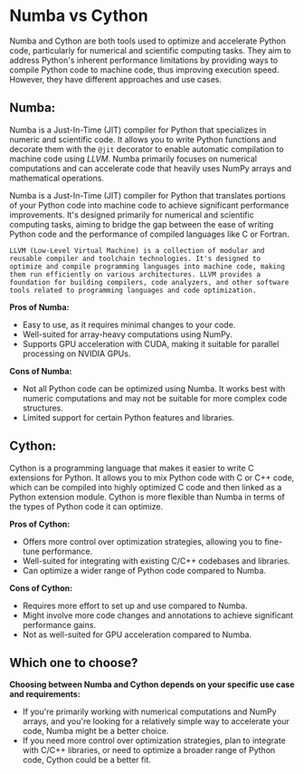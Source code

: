 # Numba vs Cython

Numba and Cython are both tools used to optimize and accelerate Python code, particularly for numerical and scientific computing tasks. They aim to address Python's inherent performance limitations by providing ways to compile Python code to machine code, thus improving execution speed. However, they have different approaches and use cases.

## Numba:

Numba is a Just-In-Time (JIT) compiler for Python that specializes in numeric and scientific code. It allows you to write Python functions and decorate them with the ```@jit``` decorator to enable automatic compilation to machine code using *LLVM*. Numba primarily focuses on numerical computations and can accelerate code that heavily uses NumPy arrays and mathematical operations.

Numba is a Just-In-Time (JIT) compiler for Python that translates portions of your Python code into machine code to achieve significant performance improvements. It's designed primarily for numerical and scientific computing tasks, aiming to bridge the gap between the ease of writing Python code and the performance of compiled languages like C or Fortran.

```
LLVM (Low-Level Virtual Machine) is a collection of modular and reusable compiler and toolchain technologies. It's designed to optimize and compile programming languages into machine code, making them run efficiently on various architectures. LLVM provides a foundation for building compilers, code analyzers, and other software tools related to programming languages and code optimization.
```

**Pros of Numba:**

- Easy to use, as it requires minimal changes to your code.
- Well-suited for array-heavy computations using NumPy.
- Supports GPU acceleration with CUDA, making it suitable for parallel processing on NVIDIA GPUs.

**Cons of Numba:**

- Not all Python code can be optimized using Numba. It works best with numeric computations and may not be suitable for more complex code structures.
- Limited support for certain Python features and libraries.

## Cython:

Cython is a programming language that makes it easier to write C extensions for Python. It allows you to mix Python code with C or C++ code, which can be compiled into highly optimized C code and then linked as a Python extension module. Cython is more flexible than Numba in terms of the types of Python code it can optimize.

**Pros of Cython:**

- Offers more control over optimization strategies, allowing you to fine-tune performance.
- Well-suited for integrating with existing C/C++ codebases and libraries.
- Can optimize a wider range of Python code compared to Numba.

**Cons of Cython:**

- Requires more effort to set up and use compared to Numba.
- Might involve more code changes and annotations to achieve significant performance gains.
- Not as well-suited for GPU acceleration compared to Numba.

## Which one to choose?

**Choosing between Numba and Cython depends on your specific use case and requirements:**

- If you're primarily working with numerical computations and NumPy arrays, and you're looking for a relatively simple way to accelerate your code, Numba might be a better choice.
- If you need more control over optimization strategies, plan to integrate with C/C++ libraries, or need to optimize a broader range of Python code, Cython could be a better fit.